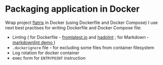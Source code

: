 # Packaging application in Docker

Wrap project [flatris](https://github.com/timurb/flatris) in Docker (using Dockerfile and Docker Compose)
I use next best practises for writing Dockerfile and Docker Compose file:

* Linting ( for Dockerfile - [fromlatest.io](https://www.fromlatest.io/#/) and [hadolint](https://hadolint.github.io/hadolint/) ; for Markdown - [markdownlint demo
](https://dlaa.me/markdownlint/))
* `.dockerignore` file - for excluding some files from container filesystem
* Log rotation for docker container
* exec form for `ENTRYPOINT` instruction